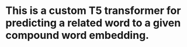 # This is a custom T5 transformer for predicting a related word to a given compound word embedding.
